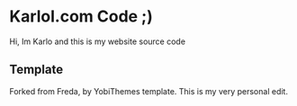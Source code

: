 # Karlol.com Code ;)

Hi, Im Karlo and this is my website source code

## Template

Forked from Freda, by YobiThemes template. This is my very personal edit.

